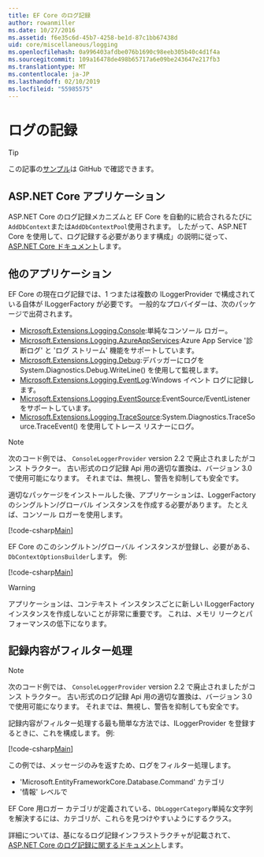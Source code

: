 ```yaml
---
title: EF Core のログ記録
author: rowanmiller
ms.date: 10/27/2016
ms.assetid: f6e35c6d-45b7-4258-be1d-87c1bb67438d
uid: core/miscellaneous/logging
ms.openlocfilehash: 0a996403afdbe076b1690c98eeb305b40c4d1f4a
ms.sourcegitcommit: 109a16478de498b65717a6e09be243647e217fb3
ms.translationtype: MT
ms.contentlocale: ja-JP
ms.lasthandoff: 02/10/2019
ms.locfileid: "55985575"
---
```

# <a name="logging"></a>ログの記録

> [!TIP]  
> この記事の[サンプル](https://github.com/aspnet/EntityFramework.Docs/tree/master/samples/core/Miscellaneous/Logging)は GitHub で確認できます。

## <a name="aspnet-core-applications"></a>ASP.NET Core アプリケーション

ASP.NET Core のログ記録メカニズムと EF Core を自動的に統合されるたびに`AddDbContext`または`AddDbContextPool`使用されます。 したがって、ASP.NET Core を使用して、ログ記録する必要があります構成」の説明に従って、 [ASP.NET Core ドキュメント](https://docs.microsoft.com/aspnet/core/fundamentals/logging?tabs=aspnetcore2x)します。

## <a name="other-applications"></a>他のアプリケーション

EF Core の現在ログ記録では、1 つまたは複数の ILoggerProvider で構成されている自体が ILoggerFactory が必要です。 一般的なプロバイダーは、次のパッケージで出荷されます。

* [Microsoft.Extensions.Logging.Console](https://www.nuget.org/packages/Microsoft.Extensions.Logging.Console/):単純なコンソール ロガー。
* [Microsoft.Extensions.Logging.AzureAppServices](https://www.nuget.org/packages/Microsoft.Extensions.Logging.AzureAppServices/):Azure App Service '診断ログ' と 'ログ ストリーム' 機能をサポートしています。
* [Microsoft.Extensions.Logging.Debug](https://www.nuget.org/packages/Microsoft.Extensions.Logging.Debug/):デバッガーにログを System.Diagnostics.Debug.WriteLine() を使用して監視します。
* [Microsoft.Extensions.Logging.EventLog](https://www.nuget.org/packages/Microsoft.Extensions.Logging.EventLog/):Windows イベント ログに記録します。
* [Microsoft.Extensions.Logging.EventSource](https://www.nuget.org/packages/Microsoft.Extensions.Logging.EventSource/):EventSource/EventListener をサポートしています。
* [Microsoft.Extensions.Logging.TraceSource](https://www.nuget.org/packages/Microsoft.Extensions.Logging.TraceSource/):System.Diagnostics.TraceSource.TraceEvent() を使用してトレース リスナーにログ。

> [!NOTE]
> 次のコード例では、 `ConsoleLoggerProvider` version 2.2 で廃止されましたがコンス トラクター。 古い形式のログ記録 Api 用の適切な置換は、バージョン 3.0 で使用可能になります。 それまでは、無視し、警告を抑制しても安全です。

適切なパッケージをインストールした後、アプリケーションは、LoggerFactory のシングルトン/グローバル インスタンスを作成する必要があります。 たとえば、コンソール ロガーを使用します。

[!code-csharp[Main](../../../samples/core/Miscellaneous/Logging/Logging/BloggingContext.cs#DefineLoggerFactory)]

EF Core のこのシングルトン/グローバル インスタンスが登録し、必要がある、`DbContextOptionsBuilder`します。 例:

[!code-csharp[Main](../../../samples/core/Miscellaneous/Logging/Logging/BloggingContext.cs#RegisterLoggerFactory)]

> [!WARNING]
> アプリケーションは、コンテキスト インスタンスごとに新しい ILoggerFactory インスタンスを作成しないことが非常に重要です。 これは、メモリ リークとパフォーマンスの低下になります。

## <a name="filtering-what-is-logged"></a>記録内容がフィルター処理

> [!NOTE]
> 次のコード例では、 `ConsoleLoggerProvider` version 2.2 で廃止されましたがコンス トラクター。 古い形式のログ記録 Api 用の適切な置換は、バージョン 3.0 で使用可能になります。 それまでは、無視し、警告を抑制しても安全です。

記録内容がフィルター処理する最も簡単な方法では、ILoggerProvider を登録するときに、これを構成します。 例:

[!code-csharp[Main](../../../samples/core/Miscellaneous/Logging/Logging/BloggingContextWithFiltering.cs#DefineLoggerFactory)]

この例では、メッセージのみを返すため、ログをフィルター処理します。
 * 'Microsoft.EntityFrameworkCore.Database.Command' カテゴリ
 * '情報' レベルで

EF Core 用ロガー カテゴリが定義されている、`DbLoggerCategory`単純な文字列を解決するには、カテゴリが、これらを見つけやすいようにするクラス。

詳細については、基になるログ記録インフラストラクチャが記載されて、 [ASP.NET Core のログ記録に関するドキュメント](https://docs.microsoft.com/aspnet/core/fundamentals/logging?tabs=aspnetcore2x)します。

